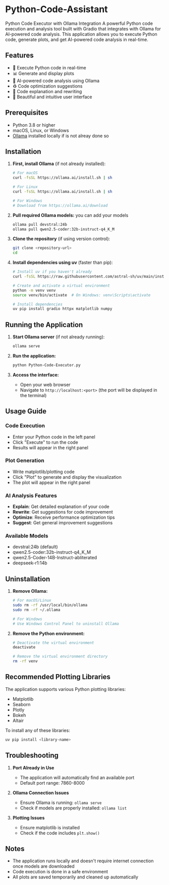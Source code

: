 # Python-Code-Assistant

Python Code Executor with Ollama Integration
A powerful Python code execution and analysis tool built with Gradio that integrates with Ollama for AI-powered code analysis. 
This application allows you to execute Python code, generate plots, and get AI-powered code analysis in real-time.

## Features

- 🚀 Execute Python code in real-time
- 📊 Generate and display plots
- 🤖 AI-powered code analysis using Ollama
- ♻️ Code optimization suggestions
- 📝 Code explanation and rewriting
- 🎨 Beautiful and intuitive user interface

## Prerequisites

- Python 3.8 or higher
- macOS, Linux, or Windows
- [Ollama](https://ollama.ai/) installed locally if is not alreay done so

## Installation

1. **First, install Ollama** (if not already installed):
   ```bash
   # For macOS
   curl -fsSL https://ollama.ai/install.sh | sh

   # For Linux
   curl -fsSL https://ollama.ai/install.sh | sh

   # For Windows
   # Download from https://ollama.ai/download
   ```

2. **Pull required Ollama models:** you can add your models 
   ```bash
   ollama pull devstral:24b
   ollama pull qwen2.5-coder:32b-instruct-q4_K_M
   ```

3. **Clone the repository** (if using version control):
   ```bash
   git clone <repository-url>
   cd 
   ```

4. **Install dependencies using uv** (faster than pip):
   ```bash
   # Install uv if you haven't already
   curl -fsSL https://raw.githubusercontent.com/astral-sh/uv/main/install.sh | sh

   # Create and activate a virtual environment
   python -m venv venv
   source venv/bin/activate  # On Windows: venv\Scripts\activate

   # Install dependencies
   uv pip install gradio httpx matplotlib numpy
   ```

## Running the Application

1. **Start Ollama server** (if not already running):
   ```bash
   ollama serve
   ```

2. **Run the application:**
   ```bash
   python Python-Code-Executor.py
   ```

3. **Access the interface:**
   - Open your web browser
   - Navigate to `http://localhost:<port>` (the port will be displayed in the terminal)

## Usage Guide

### Code Execution
- Enter your Python code in the left panel
- Click "Execute" to run the code
- Results will appear in the right panel

### Plot Generation
- Write matplotlib/plotting code
- Click "Plot" to generate and display the visualization
- The plot will appear in the right panel

### AI Analysis Features
- **Explain**: Get detailed explanation of your code
- **Rewrite**: Get suggestions for code improvement
- **Optimize**: Receive performance optimization tips
- **Suggest**: Get general improvement suggestions

### Available Models
- devstral:24b (default)
- qwen2.5-coder:32b-instruct-q4_K_M
- qwen2.5-Coder-14B-Instruct-abliterated
- deepseek-r1:14b

## Uninstallation

1. **Remove Ollama:**
   ```bash
   # For macOS/Linux
   sudo rm -rf /usr/local/bin/ollama
   sudo rm -rf ~/.ollama

   # For Windows
   # Use Windows Control Panel to uninstall Ollama
   ```

2. **Remove the Python environment:**
   ```bash
   # Deactivate the virtual environment
   deactivate

   # Remove the virtual environment directory
   rm -rf venv
   ```

## Recommended Plotting Libraries
The application supports various Python plotting libraries:
- Matplotlib
- Seaborn
- Plotly
- Bokeh
- Altair

To install any of these libraries:
```bash
uv pip install <library-name>
```

## Troubleshooting

1. **Port Already in Use**
   - The application will automatically find an available port
   - Default port range: 7860-8000

2. **Ollama Connection Issues**
   - Ensure Ollama is running: `ollama serve`
   - Check if models are properly installed: `ollama list`

3. **Plotting Issues**
   - Ensure matplotlib is installed
   - Check if the code includes `plt.show()`

## Notes

- The application runs locally and doesn't require internet connection once models are downloaded
- Code execution is done in a safe environment
- All plots are saved temporarily and cleaned up automatically
